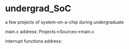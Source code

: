 # undergrad_SoC
a few projects of system-on-a-chip during undergraduate

main.c address:
Projects->Sources->main.c

interrupt functions address:
